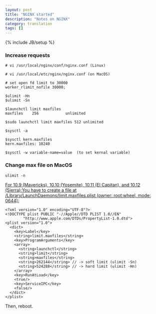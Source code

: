 ```yaml
---
layout: post
title: "NGINX started"
description: "Notes on NGINX"
category: translation 
tags: []
---
```

{% include JB/setup %}

### Increase requests

```
# vi /usr/local/nginx/conf/nginx.conf (Linux)

# vi /usr/local/etc/nginx/nginx.conf (on MacOS)

# set open fd limit to 30000
worker_rlimit_nofile 30000;

```

```
$ulimit -Hn
$ulimit -Sn
```

```
$launchctl limit maxfiles
maxfiles    256            unlimited 

$sudo launchctl limit maxfiles 512 unlimited
```

```
$sysctl -a

$sysctl kern.maxfiles 
kern.maxfiles: 10240

$sysctl -w variable-name=value  (to set kernal variable)

```

### Change max file on MacOS
```
ulimit -n
```

[For 10.9 (Mavericks), 10.10 (Yosemite),  10.11 (El Capitan), and 10.12 (Sierra):You have to create a file at /Library/LaunchDaemons/limit.maxfiles.plist (owner: root:wheel, mode: 0644):](https://blogs.progarya.dk/blog/how-to-persist-ulimit-settings-in-osx/)

```
<?xml version="1.0" encoding="UTF-8"?>
<!DOCTYPE plist PUBLIC "-//Apple//DTD PLIST 1.0//EN"
        "http://www.apple.com/DTDs/PropertyList-1.0.dtd">
<plist version="1.0">
  <dict>
    <key>Label</key>
    <string>limit.maxfiles</string>
    <key>ProgramArguments</key>
    <array>
      <string>launchctl</string>
      <string>limit</string>
      <string>maxfiles</string>
      <string>262144</string> // -> soft limit (ulimit -Sn)
      <string>524288</string> // -> hard limit (ulimit -Hn)
    </array>
    <key>RunAtLoad</key>
    <true/>
    <key>ServiceIPC</key>
    <false/>
  </dict>
</plist>
```

Then, reboot.




